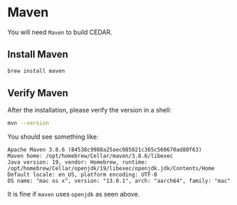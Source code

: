 # Maven

You will need `Maven` to build CEDAR.

## Install Maven

```sh
brew install maven
```

## Verify Maven

After the installation, please verify the version in a shell: 
```sh
mvn --version
```

You should see something like:
```
Apache Maven 3.8.6 (84538c9988a25aec085021c365c560670ad80f63)
Maven home: /opt/homebrew/Cellar/maven/3.8.6/libexec
Java version: 19, vendor: Homebrew, runtime: /opt/homebrew/Cellar/openjdk/19/libexec/openjdk.jdk/Contents/Home
Default locale: en_US, platform encoding: UTF-8
OS name: "mac os x", version: "13.0.1", arch: "aarch64", family: "mac"
```

It is fine if `maven` uses `openjdk` as seen above. 
